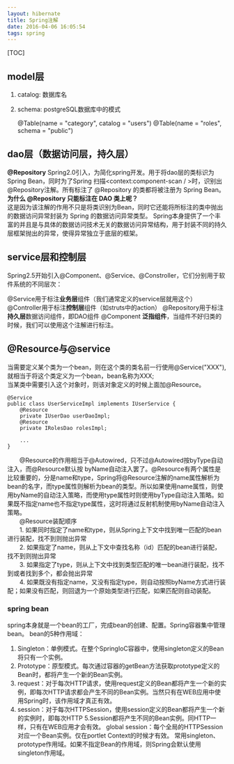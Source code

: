 ```yaml
---
layout: hibernate
title: Spring注解
date: 2016-04-06 16:05:54
tags: spring
---
```


[TOC]

## model层
 1. catalog: 数据库名
 2. schema: postgreSQL数据库中的模式


    @Table(name = "category", catalog = "users")
    @Table(name = "roles", schema = "public")
## dao层（数据访问层，持久层）
**@Repository**
Spring2.0引入，为简化spring开发。用于将dao层的类标识为Spring Bean，同时为了Spring 扫描<context:component-scan / >时，识别出@Repository注解。所有标注了 @Repository 的类都将被注册为 Spring Bean。
**为什么 @Repository 只能标注在 DAO 类上呢？**  
这是因为该注解的作用不只是将类识别为Bean，同时它还能将所标注的类中抛出的数据访问异常封装为 Spring 的数据访问异常类型。 Spring本身提供了一个丰富的并且是与具体的数据访问技术无关的数据访问异常结构，用于封装不同的持久层框架抛出的异常，使得异常独立于底层的框架。
## service层和控制层
Spring2.5开始引入@Component、@Service、@Constroller，它们分别用于软件系统的不同层次：

@Service用于标注**业务层**组件（我们通常定义的service层就用这个）
@Controller用于标注**控制层**组件（如struts中的action）
@Repository用于标注**持久层**数据访问组件，即DAO组件
@Component **泛指组件**，当组件不好归类的时候，我们可以使用这个注解进行标注。

## @Resource与@service        
当需要定义某个类为一个bean，则在这个类的类名前一行使用@Service("XXX"),就相当于将这个类定义为一个bean，bean名称为XXX;   
当某类中需要引入这个对象时，则该对象定义的时候上面加@Resource。

    @Service
    public class UserServiceImpl implements IUserService {
    	@Resource
    	private IUserDao userDaoImpl;
    	@Resource
    	private IRolesDao rolesImpl;
    	
    	...
    }

　　@Resource的作用相当于@Autowired，只不过@Autowired按byType自动注入，而@Resource默认按 byName自动注入罢了。@Resource有两个属性是比较重要的，分是name和type，Spring将@Resource注解的name属性解析为bean的名字，而type属性则解析为bean的类型。所以如果使用name属性，则使用byName的自动注入策略，而使用type属性时则使用byType自动注入策略。如果既不指定name也不指定type属性，这时将通过反射机制使用byName自动注入策略。  
　　@Resource装配顺序  
　　1. 如果同时指定了name和type，则从Spring上下文中找到唯一匹配的bean进行装配，找不到则抛出异常   
　　2. 如果指定了name，则从上下文中查找名称（id）匹配的bean进行装配，找不到则抛出异常  
　　3. 如果指定了type，则从上下文中找到类型匹配的唯一bean进行装配，找不到或者找到多个，都会抛出异常  
　　4. 如果既没有指定name，又没有指定type，则自动按照byName方式进行装配；如果没有匹配，则回退为一个原始类型进行匹配，如果匹配则自动装配。
　
### spring bean
spring本身就是一个bean的工厂，完成bean的创建、配置。Spring容器集中管理bean。
bean的5种作用域：
1. Singleton：单例模式。在整个SpringIoC容器中，使用singleton定义的Bean将只有一个实例。
2. Prototype：原型模式。每次通过容器的getBean方法获取prototype定义的Bean时，都将产生一个新的Bean实例。
3. request：对于每次HTTP请求，使用request定义的Bean都将产生一个新的实例，即每次HTTP请求都会产生不同的Bean实例。当然只有在WEB应用中使用Spring时，该作用域才真正有效。
4. session：对于每次HTTPSession，使用session定义的Bean都将产生一个新的实例时，即每次HTTP 5.Session都将产生不同的Bean实例。同HTTP一样，只有在WEB应用才会有效。
global session：每个全局的HTTPSession对应一个Bean实例。仅在portlet Context的时候才有效。
常用singleton、prototype作用域。如果不指定Bean的作用域，则Spring会默认使用singleton作用域。
